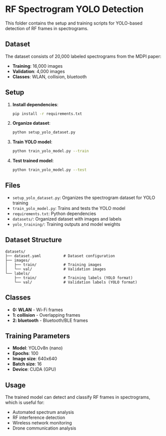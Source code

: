 # RF Spectrogram YOLO Detection

This folder contains the setup and training scripts for YOLO-based detection of RF frames in spectrograms.

## Dataset

The dataset consists of 20,000 labeled spectrograms from the MDPI paper:
- **Training**: 16,000 images
- **Validation**: 4,000 images
- **Classes**: WLAN, collision, bluetooth

## Setup

1. **Install dependencies**:
   ```bash
   pip install -r requirements.txt
   ```

2. **Organize dataset**:
   ```bash
   python setup_yolo_dataset.py
   ```

3. **Train YOLO model**:
   ```bash
   python train_yolo_model.py --train
   ```

4. **Test trained model**:
   ```bash
   python train_yolo_model.py --test
   ```

## Files

- `setup_yolo_dataset.py`: Organizes the spectrogram dataset for YOLO training
- `train_yolo_model.py`: Trains and tests the YOLO model
- `requirements.txt`: Python dependencies
- `datasets/`: Organized dataset with images and labels
- `yolo_training/`: Training outputs and model weights

## Dataset Structure

```
datasets/
├── dataset.yaml          # Dataset configuration
├── images/
│   ├── train/            # Training images
│   └── val/              # Validation images
└── labels/
    ├── train/            # Training labels (YOLO format)
    └── val/              # Validation labels (YOLO format)
```

## Classes

- **0: WLAN** - Wi-Fi frames
- **1: collision** - Overlapping frames
- **2: bluetooth** - Bluetooth/BLE frames

## Training Parameters

- **Model**: YOLOv8n (nano)
- **Epochs**: 100
- **Image size**: 640x640
- **Batch size**: 16
- **Device**: CUDA (GPU)

## Usage

The trained model can detect and classify RF frames in spectrograms, which is useful for:
- Automated spectrum analysis
- RF interference detection
- Wireless network monitoring
- Drone communication analysis
